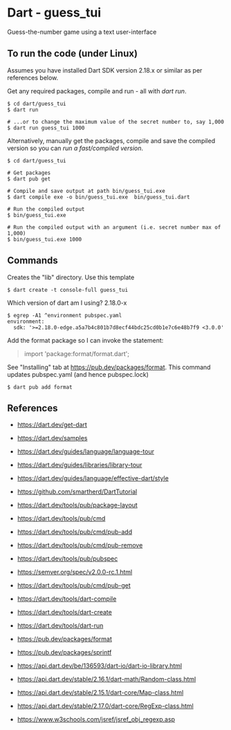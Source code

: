 # Dart - guess_tui

Guess-the-number game using a text user-interface


## To run the code (under Linux)

Assumes you have installed Dart SDK version 2.18.x or similar as per references below.

Get any required packages, compile and run - all with *dart run*.

```
$ cd dart/guess_tui
$ dart run

# ...or to change the maximum value of the secret number to, say 1,000
$ dart run guess_tui 1000
```

Alternatively, manually get the packages, compile and save the compiled
version so you can *run a fast/compiled version*.

```
$ cd dart/guess_tui

# Get packages
$ dart pub get

# Compile and save output at path bin/guess_tui.exe
$ dart compile exe -o bin/guess_tui.exe  bin/guess_tui.dart

# Run the compiled output
$ bin/guess_tui.exe

# Run the compiled output with an argument (i.e. secret number max of 1,000)
$ bin/guess_tui.exe 1000
```


## Commands

Creates the "lib" directory. Use this template

```
$ dart create -t console-full guess_tui
```

Which version of dart am I using?  2.18.0-x

```
$ egrep -A1 ^environment pubspec.yaml
environment:
  sdk: '>=2.18.0-edge.a5a7b4c801b7d8ecf44bdc25cd0b1e7c6e48b7f9 <3.0.0'
```

Add the format package so I can invoke the statement:
> import 'package:format/format.dart';

See "Installing" tab at https://pub.dev/packages/format.
This command updates pubspec.yaml (and hence pubspec.lock)

```
$ dart pub add format
```

## References

- https://dart.dev/get-dart
- https://dart.dev/samples
- https://dart.dev/guides/language/language-tour
- https://dart.dev/guides/libraries/library-tour
- https://dart.dev/guides/language/effective-dart/style
- https://github.com/smartherd/DartTutorial

- https://dart.dev/tools/pub/package-layout
- https://dart.dev/tools/pub/cmd
- https://dart.dev/tools/pub/cmd/pub-add
- https://dart.dev/tools/pub/cmd/pub-remove
- https://dart.dev/tools/pub/pubspec
- https://semver.org/spec/v2.0.0-rc.1.html

- https://dart.dev/tools/pub/cmd/pub-get
- https://dart.dev/tools/dart-compile
- https://dart.dev/tools/dart-create
- https://dart.dev/tools/dart-run
- https://pub.dev/packages/format
- https://pub.dev/packages/sprintf

- https://api.dart.dev/be/136593/dart-io/dart-io-library.html
- https://api.dart.dev/stable/2.16.1/dart-math/Random-class.html
- https://api.dart.dev/stable/2.15.1/dart-core/Map-class.html
- https://api.dart.dev/stable/2.17.0/dart-core/RegExp-class.html
- https://www.w3schools.com/jsref/jsref_obj_regexp.asp

